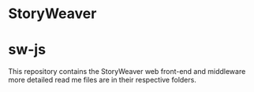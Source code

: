 # StoryWeaver
# sw-js

This repository contains the StoryWeaver web front-end and middleware more detailed read me files are in their respective folders.


